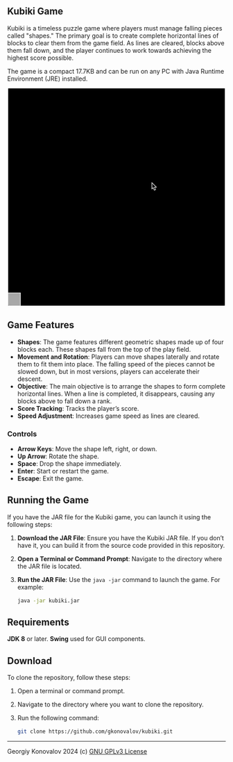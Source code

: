 ## Kubiki Game

Kubiki is a timeless puzzle game where players must manage falling pieces called "shapes." The primary goal is to create complete horizontal lines of blocks to clear them from the game field. As lines are cleared, blocks above them fall down, and the player continues to work towards achieving the highest score possible.

The game is a compact 17.7KB and can be run on any PC with Java Runtime Environment (JRE) installed.

<p align="center">
  <img src="https://raw.githubusercontent.com/gkonovalov/kubiki/master/gameplay.gif" />
</p>

## Game Features
- **Shapes**: The game features different geometric shapes made up of four blocks each. These shapes fall from the top of the play field.
- **Movement and Rotation**: Players can move shapes laterally and rotate them to fit them into place. The falling speed of the pieces cannot be slowed down, but in most versions, players can accelerate their descent.
- **Objective**: The main objective is to arrange the shapes to form complete horizontal lines. When a line is completed, it disappears, causing any blocks above to fall down a rank.
- **Score Tracking**: Tracks the player’s score.
- **Speed Adjustment**: Increases game speed as lines are cleared.

### Controls
- **Arrow Keys**: Move the shape left, right, or down.
- **Up Arrow**: Rotate the shape.
- **Space**: Drop the shape immediately.
- **Enter**: Start or restart the game.
- **Escape**: Exit the game.

## Running the Game
If you have the JAR file for the Kubiki game, you can launch it using the following steps:

1. **Download the JAR File**: Ensure you have the Kubiki JAR file. If you don’t have it, you can build it from the source code provided in this repository.
2. **Open a Terminal or Command Prompt**: Navigate to the directory where the JAR file is located.
3. **Run the JAR File**: Use the `java -jar` command to launch the game. For example:

   ```bash
   java -jar kubiki.jar

## Requirements
**JDK 8** or later.
**Swing** used for GUI components.

## Download
To clone the repository, follow these steps:

1. Open a terminal or command prompt.
2. Navigate to the directory where you want to clone the repository.
3. Run the following command:

   ```bash
   git clone https://github.com/gkonovalov/kubiki.git

------------
Georgiy Konovalov 2024 (c) [GNU GPLv3 License](https://opensource.org/license/gpl-3-0)